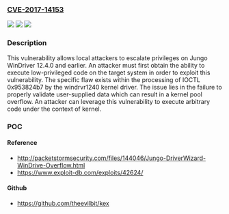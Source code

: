 ### [CVE-2017-14153](https://cve.mitre.org/cgi-bin/cvename.cgi?name=CVE-2017-14153)
![](https://img.shields.io/static/v1?label=Product&message=n%2Fa&color=blue)
![](https://img.shields.io/static/v1?label=Version&message=n%2Fa&color=blue)
![](https://img.shields.io/static/v1?label=Vulnerability&message=n%2Fa&color=brighgreen)

### Description

This vulnerability allows local attackers to escalate privileges on Jungo WinDriver 12.4.0 and earlier. An attacker must first obtain the ability to execute low-privileged code on the target system in order to exploit this vulnerability. The specific flaw exists within the processing of IOCTL 0x953824b7 by the windrvr1240 kernel driver. The issue lies in the failure to properly validate user-supplied data which can result in a kernel pool overflow. An attacker can leverage this vulnerability to execute arbitrary code under the context of kernel.

### POC

#### Reference
- http://packetstormsecurity.com/files/144046/Jungo-DriverWizard-WinDrive-Overflow.html
- https://www.exploit-db.com/exploits/42624/

#### Github
- https://github.com/theevilbit/kex

